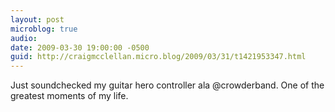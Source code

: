 ```yaml
---
layout: post
microblog: true
audio: 
date: 2009-03-30 19:00:00 -0500
guid: http://craigmcclellan.micro.blog/2009/03/31/t1421953347.html
---
```

Just soundchecked my guitar hero controller ala @crowderband. One of the greatest moments of my life.
